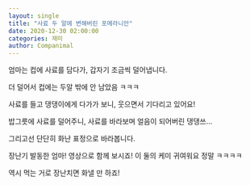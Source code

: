 ```yaml
---
layout: single
title: "사료 두 알에 변해버린 포메라니안"
date: 2020-12-30 02:00:00
categories: 재미
author: Companimal
---
```


엄마는 컵에 사료를 담다가, 갑자기 조금씩 덜어냅니다.

더 덜어서 컵에는 두알 밖에 안 남았음 ㅋㅋㅋ

사료를 들고 댕댕이에게 다가가 보니, 웃으면서 기다리고 있어요!

밥그릇에 사료를 덜어주니, 사료를 바라보며 얼음이 되어버린 댕댕쓰...

그리고선 단단히 화난 표정으로 바라봅니다.

장난기 발동한 엄마! 영상으로 함께 보시죠! 이 둘의 케미 귀여워요 정말 ㅋㅋㅋㅋ

역시 먹는 거로 장난치면 화낼 만 하죠!
